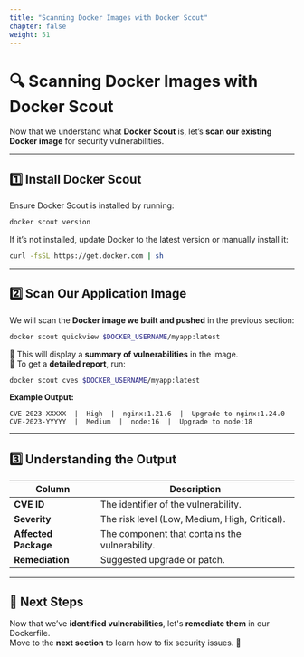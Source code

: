 ```yaml
---
title: "Scanning Docker Images with Docker Scout"
chapter: false
weight: 51
---
```


# 🔍 Scanning Docker Images with Docker Scout

Now that we understand what **Docker Scout** is, let’s **scan our existing Docker image** for security vulnerabilities.

---

## **1️⃣ Install Docker Scout**
Ensure Docker Scout is installed by running:

```bash
docker scout version
```

If it’s not installed, update Docker to the latest version or manually install it:

```bash
curl -fsSL https://get.docker.com | sh
```

---

## **2️⃣ Scan Our Application Image**
We will scan the **Docker image we built and pushed** in the previous section:

```bash
docker scout quickview $DOCKER_USERNAME/myapp:latest
```

🔹 This will display a **summary of vulnerabilities** in the image.  
🔹 To get a **detailed report**, run:

```bash
docker scout cves $DOCKER_USERNAME/myapp:latest
```

**Example Output:**
```plaintext
CVE-2023-XXXXX  |  High  |  nginx:1.21.6  |  Upgrade to nginx:1.24.0
CVE-2023-YYYYY  |  Medium  |  node:16  |  Upgrade to node:18
```

---

## **3️⃣ Understanding the Output**
| Column | Description |
|--------|-------------|
| **CVE ID** | The identifier of the vulnerability. |
| **Severity** | The risk level (Low, Medium, High, Critical). |
| **Affected Package** | The component that contains the vulnerability. |
| **Remediation** | Suggested upgrade or patch. |

---

## **📌 Next Steps**
Now that we’ve **identified vulnerabilities**, let's **remediate them** in our Dockerfile.  
Move to the **next section** to learn how to fix security issues. 🚀
